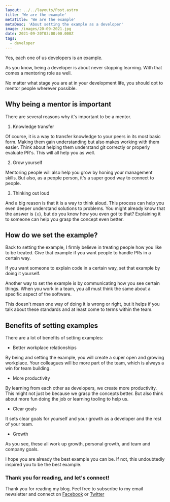 ```yaml
---
layout: ../../layouts/Post.astro
title: 'We are the example'
metaTitle: 'We are the example'
metaDesc: 'About setting the example as a developer'
image: /images/20-09-2021.jpg
date: 2021-09-20T03:00:00.000Z
tags:
  - developer
---
```


Yes, each one of us developers is an example.

As you know, being a developer is about never stopping learning. With that comes a mentoring role as well.

No matter what stage you are at in your development life, you should opt to mentor people wherever possible.

## Why being a mentor is important

There are several reasons why it's important to be a mentor.

1. Knowledge transfer

Of course, it is a way to transfer knowledge to your peers in its most basic form. Making them gain understanding but also makes working with them easier.
Think about helping them understand git correctly or properly evaluate PR's. This will all help you as well.

2. Grow yourself

Mentoring people will also help you grow by honing your management skills. But also, as a people person, it's a super good way to connect to people.

3. Thinking out loud

And a big reason is that it is a way to think aloud. This process can help you even deeper understand solutions to problems.
You might already know that the answer is `{x}`, but do you know how you even got to that?
Explaining it to someone can help you grasp the concept even better.

## How do we set the example?

Back to setting the example, I firmly believe in treating people how you like to be treated.
Give that example if you want people to handle PRs in a certain way.

If you want someone to explain code in a certain way, set that example by doing it yourself.

Another way to set the example is by communicating how you see certain things.
When you work in a team, you all must think the same about a specific aspect of the software.

This doesn't mean one way of doing it is wrong or right, but it helps if you talk about these standards and at least come to terms within the team.

## Benefits of setting examples

There are a lot of benefits of setting examples:

- Better workplace relationships

By being and setting the example, you will create a super open and growing workplace. Your colleagues will be more part of the team, which is always a win for team building.

- More productivity

By learning from each other as developers, we create more productivity. This might not just be because we grasp the concepts better. But also think about more fun doing the job or learning tooling to help us.

- Clear goals

It sets clear goals for yourself and your growth as a developer and the rest of your team.

- Growth

As you see, these all work up growth, personal growth, and team and company goals.

I hope you are already the best example you can be. If not, this undoubtedly inspired you to be the best example.

### Thank you for reading, and let's connect!

Thank you for reading my blog. Feel free to subscribe to my email newsletter and connect on [Facebook](https://www.facebook.com/DailyDevTipsBlog) or [Twitter](https://twitter.com/DailyDevTips1)
